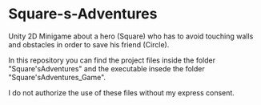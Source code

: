 # Square-s-Adventures
Unity 2D Minigame about a hero (Square) who has to avoid touching walls and obstacles in order to save his friend (Circle).

In this repository you can find the project files inside the folder "Square'sAdventures" and the executable insede the folder "Square'sAdventures_Game".

I do not authorize the use of these files without my express consent.
